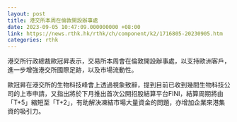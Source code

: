```yaml
---
layout: post
title: 港交所本周在倫敦開設辦事處
date: 2023-09-05 10:47:09.000000000 +08:00
link: https://news.rthk.hk/rthk/ch/component/k2/1716805-20230905.htm
categories: rthk
---
```


港交所行政總裁歐冠昇表示，交易所本周會在倫敦開設辦事處，以支持歐洲客戶，進一步增強港交所國際足跡，以及市場流動性。

歐冠昇在港交所的生物科技峰會上透過視象致辭，提到目前已收到幾間生物科技公司的上市申請，又指出將於下月推出首次公開招股結算平台FINI，結算周期將由「T+5」縮短至「T+2」，有助解決凍結市場大量資金的問題，亦增加企業來港集資的吸引力。
